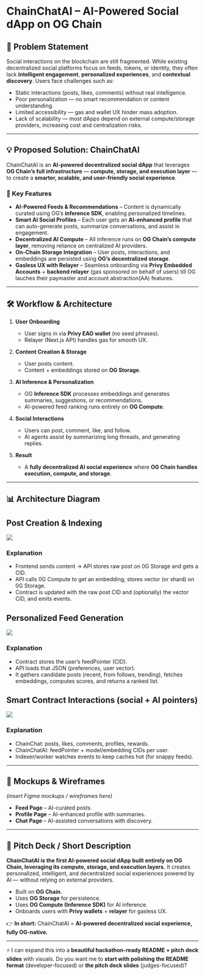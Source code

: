 

# ChainChatAI – AI-Powered Social dApp on OG Chain

## 📌 Problem Statement

Social interactions on the blockchain are still fragmented. While existing decentralized social platforms focus on feeds, tokens, or identity, they often lack **intelligent engagement**, **personalized experiences**, and **contextual discovery**. Users face challenges such as:

* Static interactions (posts, likes, comments) without real intelligence.
* Poor personalization — no smart recommendation or content understanding.
* Limited accessibility — gas and wallet UX hinder mass adoption.
* Lack of scalability — most dApps depend on external compute/storage providers, increasing cost and centralization risks.

---

## 💡 Proposed Solution: ChainChatAI

ChainChatAI is an **AI-powered decentralized social dApp** that leverages **OG Chain’s full infrastructure** — **compute, storage, and execution layer** — to create a **smarter, scalable, and user-friendly social experience**.

### 🔑 Key Features

* **AI-Powered Feeds & Recommendations** – Content is dynamically curated using OG’s **inference SDK**, enabling personalized timelines.
* **Smart AI Social Profiles** – Each user gets an **AI-enhanced profile** that can auto-generate posts, summarize conversations, and assist in engagement.
* **Decentralized AI Compute** – All inference runs on **OG Chain’s compute layer**, removing reliance on centralized AI providers.
* **On-Chain Storage Integration** – User posts, interactions, and embeddings are persisted using **OG’s decentralized storage**.
* **Gasless UX with Relayer** – Seamless onboarding via **Privy Embedded Accounts** + **backend relayer** (gas sponsored on behalf of users) till OG lauches their paymaster and account abstraction(AA) features.

---

## 🛠 Workflow & Architecture

1. **User Onboarding**

   * User signs in via **Privy EAO wallet** (no seed phrases).
   * Relayer (Next.js API) handles gas for smooth UX.

2. **Content Creation & Storage**

   * User posts content.
   * Content + embeddings stored on **OG Storage**.

3. **AI Inference & Personalization**

   * OG **Inference SDK** processes embeddings and generates summaries, suggestions, or recommendations.
   * AI-powered feed ranking runs entirely on **OG Compute**.

4. **Social Interactions**

   * Users can post, comment, like, and follow.
   * AI agents assist by summarizing long threads, and generating replies.

5. **Result**

   * A **fully decentralized AI social experience** where **OG Chain handles execution, compute, and storage**.

---

## 📊 Architecture Diagram

## Post Creation & Indexing

[![](https://mermaid.ink/img/pako:eNqFVF1v2kAQ_CuryytQG8cFXKkSGIho1CSKy0txHg57ARf7Dp3P-Sjw37t3JikiDd0Ha3c9szs7CG9ZIlNkAVvk8ilZcaXhxzAWQFFW86XimxVMS1R1y0R_FirkWip4UpnGEjay1A_QbH6FwewGn3XrVwljJYVGkT7UPMpicTLVQF9hH_FMDMzoXURN0BL6dxO4l5XGHYRvLNMc8GT9_4UH1BmmidCunG5yyVN7HnyLbm92ELkz5woiup0v8R3e2oKAxRzTNBPLcgfXlhDKYkOKjwjXrmXco66UgEdMaCQddDrRbMLDa5jnck4S2uckTDepkSBFk37KTIDCBamIwlloSnpo-ARveX9C0oRWPNHlGd9uryZiobjZa5NSqyoh4cfrIzcIgrJWddRt_6t7bbBJ7cm7rZE9BEaPejYqMg135H5tbErSx4hpfWNKEBRWd01Mcl6WQ1zAYR8ssjwPLrqjoTsOG6RZrjG4cBynkchcKpt-OaEeRB2oncEwHPgfU1mDLVWWsoD8wAYrUBXclGxrxsZMr7DAmAWUplytYxaLPXE2XPyUsnilKVktVyxY8LykqrLHDTNO1v-FkD-oQlkJzQLX9-wMFmzZM5WO13LavZ7T6_j-Zbvr-Q32wgLfaV16Hd9xXK_rf-50vX2D_bZbnVa3QxhMM_Lpe_3ft5-A_R-whUO5?type=png)](https://mermaid.live/edit#pako:eNqFVF1v2kAQ_CuryytQG8cFXKkSGIho1CSKy0txHg57ARf7Dp3P-Sjw37t3JikiDd0Ha3c9szs7CG9ZIlNkAVvk8ilZcaXhxzAWQFFW86XimxVMS1R1y0R_FirkWip4UpnGEjay1A_QbH6FwewGn3XrVwljJYVGkT7UPMpicTLVQF9hH_FMDMzoXURN0BL6dxO4l5XGHYRvLNMc8GT9_4UH1BmmidCunG5yyVN7HnyLbm92ELkz5woiup0v8R3e2oKAxRzTNBPLcgfXlhDKYkOKjwjXrmXco66UgEdMaCQddDrRbMLDa5jnck4S2uckTDepkSBFk37KTIDCBamIwlloSnpo-ARveX9C0oRWPNHlGd9uryZiobjZa5NSqyoh4cfrIzcIgrJWddRt_6t7bbBJ7cm7rZE9BEaPejYqMg135H5tbErSx4hpfWNKEBRWd01Mcl6WQ1zAYR8ssjwPLrqjoTsOG6RZrjG4cBynkchcKpt-OaEeRB2oncEwHPgfU1mDLVWWsoD8wAYrUBXclGxrxsZMr7DAmAWUplytYxaLPXE2XPyUsnilKVktVyxY8LykqrLHDTNO1v-FkD-oQlkJzQLX9-wMFmzZM5WO13LavZ7T6_j-Zbvr-Q32wgLfaV16Hd9xXK_rf-50vX2D_bZbnVa3QxhMM_Lpe_3ft5-A_R-whUO5)

### Explanation
* Frontend sends content → API stores raw post on 0G Storage and gets a CID.
* API calls 0G Compute to get an embedding; stores vector (or shard) on 0G Storage.
* Contract is updated with the raw post CID and (optionally) the vector CID, and emits events.

  
## Personalized Feed Generation

[![](https://mermaid.ink/img/pako:eNptU8Fy2jAQ_ZUdXQvECXEBHzoTDLQ0LWUg4VDDQdhrrMaWGEkmoZh_78okhWmqg2d35-17u0_WgcUqQRawNFfPcca1hYfBUgIdU643mm8zWAh8Rn0quvMYPRrUoLYoDXxRBcIIMVlBs_kJRsNogi-29cvASCtpUSarUydFS_kPc5_HT1T_23I3Hb_VVme90dBRVyO0cQalk05JD7ZKEL-uYB5GYcaFpI-9G0NIsprH9oJhHtYMM7SllhCOBxX0h5FT02hUvkPjiqAkeJ9hbpXmG7xo758G-KZ48iqtVSpyhCZFmBr4cBoLizUmiZCbCqaR8wSmr8Cv8x-T94Qhl4lIuEXaxVhDdOs9TRSjjPdXqcrpSq4ybjLLNwYqcHATTQkK44F5T9fnzqC0tmmHMa1hKljMo_NOsKjL0M_V-j8EMy6faAgjCpFzLeyeFkvJoUyicUsaFQueVzC7jxyUFoU56p2IL82a3ddcD2oLk4ru7uL2WYNttEhYYHWJDVagLrhL2cGBlsxmWOCSBRQmXD8t2VIeqWfL5U-lirc2rcpNxoKU54aycusMHAhOf9QZQnKoQ1VKy4Jrv1NzsODAXij12i3vptfzeh3fv73ptv0G27PA91q37Y7vedftrv-x020fG-x3req1uh3CYCLIuu-n11I_muMfwBsEVQ?type=png)](https://mermaid.live/edit#pako:eNptU8Fy2jAQ_ZUdXQvECXEBHzoTDLQ0LWUg4VDDQdhrrMaWGEkmoZh_78okhWmqg2d35-17u0_WgcUqQRawNFfPcca1hYfBUgIdU643mm8zWAh8Rn0quvMYPRrUoLYoDXxRBcIIMVlBs_kJRsNogi-29cvASCtpUSarUydFS_kPc5_HT1T_23I3Hb_VVme90dBRVyO0cQalk05JD7ZKEL-uYB5GYcaFpI-9G0NIsprH9oJhHtYMM7SllhCOBxX0h5FT02hUvkPjiqAkeJ9hbpXmG7xo758G-KZ48iqtVSpyhCZFmBr4cBoLizUmiZCbCqaR8wSmr8Cv8x-T94Qhl4lIuEXaxVhDdOs9TRSjjPdXqcrpSq4ybjLLNwYqcHATTQkK44F5T9fnzqC0tmmHMa1hKljMo_NOsKjL0M_V-j8EMy6faAgjCpFzLeyeFkvJoUyicUsaFQueVzC7jxyUFoU56p2IL82a3ddcD2oLk4ru7uL2WYNttEhYYHWJDVagLrhL2cGBlsxmWOCSBRQmXD8t2VIeqWfL5U-lirc2rcpNxoKU54aycusMHAhOf9QZQnKoQ1VKy4Jrv1NzsODAXij12i3vptfzeh3fv73ptv0G27PA91q37Y7vedftrv-x020fG-x3req1uh3CYCLIuu-n11I_muMfwBsEVQ)

### Explanation
* Contract stores the user’s feedPointer (CID).
* API loads that JSON (preferences, user vector).
* It gathers candidate posts (recent, from follows, trending), fetches embeddings, computes scores, and returns a ranked list.


## Smart Contract Interactions (social + AI pointers)

[![](https://mermaid.ink/img/pako:eNplUkuP2jAQ_iujOfTEI5DNAjlUigwrRepWiF1VqyYc3Hgg7iY2sp2WLfDf6yRFS9s5WB7re8xnzQkLLQhj3FX6Z1Fy4-B5mSvwZZtve8MPJTwYrRwp0T-3lWRrbd34k3ylMdN1TcqNV0I6WBu9kxVtYTj8CMkm-0xHN_puIVmnMIQNVfyNzLYX6hT_sWIll-rGZ9MKnXuegOcXGO65rcjaMzCWdWh_OGB-QsMLt_2P-0QOdkRiXPucFbB0eYYkfacmKayOPp2VWt2wGesirL5MsiddSF7B6odPaW8N0j-QafbQGjx2Bn_BbiJ6pQ6eLl-yVAk6koFK2tYZPkBzENyRhYIXJV3ZXvlKyRUOcG-kwNiZhgZYk6l52-KpBefoSqopx9hfBTevOebq4jkHrr5qXV9pRjf7EuMdr6zvetel5P7z3yF-aDJMN8phPLmfdBoYn_Do2yAcBdPFIljMouhuOg-jAb5hHAWju3AWBcEknEf3s3l4GeCvzjUYzWceQ343tHnsN61buMtvM-rB_Q?type=png)](https://mermaid.live/edit#pako:eNplUkuP2jAQ_iujOfTEI5DNAjlUigwrRepWiF1VqyYc3Hgg7iY2sp2WLfDf6yRFS9s5WB7re8xnzQkLLQhj3FX6Z1Fy4-B5mSvwZZtve8MPJTwYrRwp0T-3lWRrbd34k3ylMdN1TcqNV0I6WBu9kxVtYTj8CMkm-0xHN_puIVmnMIQNVfyNzLYX6hT_sWIll-rGZ9MKnXuegOcXGO65rcjaMzCWdWh_OGB-QsMLt_2P-0QOdkRiXPucFbB0eYYkfacmKayOPp2VWt2wGesirL5MsiddSF7B6odPaW8N0j-QafbQGjx2Bn_BbiJ6pQ6eLl-yVAk6koFK2tYZPkBzENyRhYIXJV3ZXvlKyRUOcG-kwNiZhgZYk6l52-KpBefoSqopx9hfBTevOebq4jkHrr5qXV9pRjf7EuMdr6zvetel5P7z3yF-aDJMN8phPLmfdBoYn_Do2yAcBdPFIljMouhuOg-jAb5hHAWju3AWBcEknEf3s3l4GeCvzjUYzWceQ343tHnsN61buMtvM-rB_Q)

### Explanation
* ChainChat: posts, likes, comments, profiles, rewards.
* ChainChatAI: feedPointer + model/embedding CIDs per user.
* Indexer/worker watches events to keep caches hot (for snappy feeds).

---

## 🎨 Mockups & Wireframes

*(insert Figma mockups / wireframes here)*

* **Feed Page** – AI-curated posts.
* **Profile Page** – AI-enhanced profile with summaries.
* **Chat Page** – AI-assisted conversations with discovery.

---

## 📑 Pitch Deck / Short Description

**ChainChatAI is the first AI-powered social dApp built entirely on OG Chain, leveraging its compute, storage, and execution layers.**
It creates personalized, intelligent, and decentralized social experiences powered by AI — without relying on external providers.

* Built on **OG Chain**.
* Uses **OG Storage** for persistence.
* Uses **OG Compute (Inference SDK)** for AI inference.
* Onboards users with **Privy wallets** + **relayer** for gasless UX.

👉 **In short:** ChainChatAI = **AI-powered decentralized social experience, fully OG-native.**

---

⚡ I can expand this into a **beautiful hackathon-ready README + pitch deck slides** with visuals.
Do you want me to **start with polishing the README format** (developer-focused) or **the pitch deck slides** (judges-focused)?

